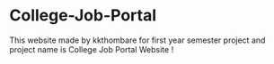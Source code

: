 # College-Job-Portal
This website made by kkthombare for first year semester project and project name is College Job Portal Website !
